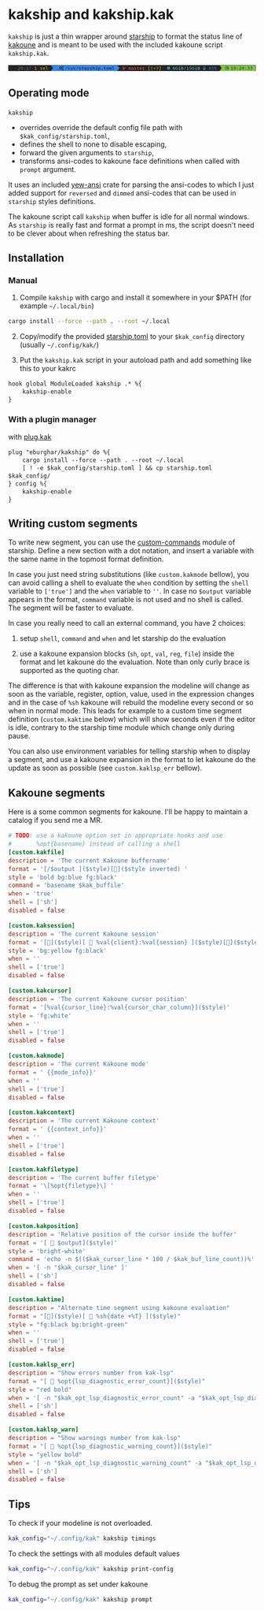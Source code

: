 # kakship and kakship.kak

`kakship` is just a thin wrapper around [starship](https://starship.rs) to format the status line of
[kakoune](https://kakoune.org/) and is meant to be used with the included kakoune script `kakship.kak`.

![kakship prompt](kakship.png?raw=true "Kakship prompt")

## Operating mode

`kakship`

- overrides override the default config file path with `$kak_config/starship.toml`,
- defines the shell to none to disable escaping,
- forward the given arguments to `starship`,
- transforms ansi-codes to kakoune face definitions when called with `prompt` argument.

It uses an included [yew-ansi](https://github.com/siku2/yew-ansi) crate for parsing the ansi-codes to which I just
added support for `reversed` and `dimmed` ansi-codes that can be used in `starship` styles definitions.

The kakoune script call `kakship` when buffer is idle for all normal windows. As `starship` is really fast and format
a prompt in ms, the script doesn't need to be clever about when refreshing the status bar.

## Installation

### Manual

1. Compile `kakship` with cargo and install it somewhere in your $PATH (for example `~/.local/bin`)

```sh
cargo install --force --path . --root ~/.local
```

2. Copy/modify the provided [starship.toml](starship.toml) to your `$kak_config` directory (usually `~/.config/kak/`)


3. Put the `kakship.kak` script in your autoload path and add something like this to your kakrc

```
hook global ModuleLoaded kakship .* %{
	kakship-enable
}
```

### With a plugin manager

with [plug.kak](https://github.com/andreyorst/plug.kak)

```
plug "eburghar/kakship" do %{
	cargo install --force --path . --root ~/.local
	[ ! -e $kak_config/starship.toml ] && cp starship.toml $kak_config/
} config %{
	kakship-enable
}
```

## Writing custom segments

To write new segment, you can use the [custom-commands](https://starship.rs/config/#custom-commands) module
of starship.  Define a new section with a dot notation, and insert a variable with the same name in the topmost
format definition.

In case you just need string substitutions (like `custom.kakmode` bellow), you can avoid calling a shell to evaluate
the `when` condition by setting the `shell` variable to `['true']` and the `when` variable to `''`. In case no
`$output` variable appears in the format, `command` variable is not used and no shell is called. The segment will
be faster to evaluate.

In case you really need to call an external command, you have 2 choices:

1. setup `shell`, `command` and `when` and let starship do the evaluation

2. use a kakoune expansion blocks (`sh`, `opt`, `val`, `reg`, `file`) inside the format and let kakoune do the
evaluation. Note than only curly brace is supported as the quoting char.

The difference is that with kakoune expansion the modeline will change as soon as the variable, register, option,
value, used in the expression changes and in the case of `%sh` kakoune will rebuild the modeline every second or
so when in normal mode. This leads for example to a custom time segment definition (`custom.kaktime` below) which
will show seconds even if the editor is idle, contrary to the starship time module which change only during pause.

You can also use environment variables for telling starship when to display a segment, and use a kakoune expansion
in the format to let kakoune do the update as soon as possible (see `custom.kaklsp_err` bellow).

## Kakoune segments

Here is a some common segments for kakoune. I'll be happy to maintain a catalog if you send me a MR.

```toml
# TODO: use a kakoune option set in appropriate hooks and use
#       %opt{basename} instead of calling a shell
[custom.kakfile]
description = 'The current Kakoune buffername'
format = '[/$output ]($style)[]($style inverted) '
style = 'bold bg:blue fg:black'
command = 'basename $kak_buffile'
when = 'true'
shell = ['sh']
disabled = false
```

```toml
[custom.kaksession]
description = 'The current Kakoune session'
format = '[]($style)[  %val{client}:%val{session} ]($style)[]($style inverted)'
style = 'bg:yellow fg:black'
when = ''
shell = ['true']
disabled = false
```

```toml
[custom.kakcursor]
description = 'The current Kakoune cursor position'
format = '[%val{cursor_line}:%val{cursor_char_column}]($style)'
style = 'fg:white'
when = ''
shell = ['true']
disabled = false
```

```toml
[custom.kakmode]
description = 'The current Kakoune mode'
format = ' {{mode_info}}'
when = ''
shell = ['true']
disabled = false
```

```toml
[custom.kakcontext]
description = 'The current Kakoune context'
format = ' {{context_info}}'
when = ''
shell = ['true']
disabled = false
```

```toml
[custom.kakfiletype]
description = 'The current buffer filetype'
format = '\[%opt{filetype}\] '
when = ''
shell = ['true']
disabled = false
```

```toml
[custom.kakposition]
description = 'Relative position of the cursor inside the buffer'
format = '[  $output]($style)'
style = 'bright-white'
command = 'echo -n $(($kak_cursor_line * 100 / $kak_buf_line_count))%'
when = '[ -n "$kak_cursor_line" ]'
shell = ['sh']
disabled = false
```

```toml
[custom.kaktime]
description = "Alternate time segment using kakoune evaluation"
format = "[]($style)[  %sh{date +%T} ]($style)"
style = "fg:black bg:bright-green"
when = ''
shell = ['true']
disabled = false
```

```toml
[custom.kaklsp_err]
description = "Show errors number from kak-lsp"
format = "[  %opt{lsp_diagnostic_error_count}]($style)"
style = "red bold"
when = '[ -n "$kak_opt_lsp_diagnostic_error_count" -a "$kak_opt_lsp_diagnostic_error_count" -ne 0 ]'
shell = ['sh']
disabled = false
```

```toml
[custom.kaklsp_warn]
description = "Show warnings number from kak-lsp"
format = "[  %opt{lsp_diagnostic_warning_count}]($style)"
style = "yellow bold"
when = '[ -n "$kak_opt_lsp_diagnostic_warning_count" -a "$kak_opt_lsp_diagnostic_warning_count" -ne 0 ]'
shell = ['sh']
disabled = false
```

## Tips

To check if your modeline is not overloaded.

```sh
kak_config="~/.config/kak" kakship timings
```

To check the settings with all modules default values

```sh
kak_config="~/.config/kak" kakship print-config
```

To debug the prompt as set under kakoune

```sh
kak_config="~/.config/kak" kakship prompt
```
